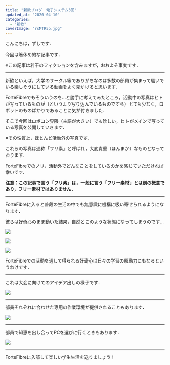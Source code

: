 ```yaml
---
title: "新歓ブログ　電子システム3回"
updated_at: "2020-04-10"
categories: 
  - "新歓"
coverImage: "rsMTR5p.jpg"
---
```


こんにちは，ずしです．

今回は箸休め的な記事です．

※この記事は若干のフィクションを含みますが，おおよそ事実です．

* * *

新歓といえば，大学のサークル等でありがちなのは多数の部員が集まって騒いでいる﻿楽しそうにしている動画をよく見かけると思います．

ForteFibreでもそういうのを…と勝手に考えてみたところ，活動中の写真はヒトが写っているものが（というより写り込んでいるものですら）とても少なく，ロボットのものばかりであることに気が付きました．

そこで今回はロボコン界隈（主語が大きい）でも珍しい，ヒトがメインで写っている写真を公開していきます．

※その性質上，ほとんど活動外の写真です．

これらの写真は通称「フリ素」と呼ばれ，大変貴重（ほんまか）なものとなっております．

ForteFibreでのノリ，活動外でどんなことをしているのかを感じていただければ幸いです．

**注意：この記事で言う「フリ素」は，一般に言う「フリー素材」とは別の概念であり，フリー素材ではありません．**

* * *

ForteFibreに入ると普段の生活の中でも無意識に機構に吸い寄せられるようになります．

彼らは好奇心のまま動いた結果，自然とこのような状態になってしまうのです…

![](images/rsMTR5p.jpg)

![](images/db4VHat.jpg)

![](images/XbG228b.jpg)

ForteFibreでの活動を通して得られる好奇心は日々の学習の原動力にもなるというわけです．

* * *

これは大会に向けてのアイデア出しの様子です．

![](images/73YRDyx.jpg)

* * *

部員それぞれに合わせた専用の作業環境が提供されることもあります．

![](images/mFGPMVb.jpg)

* * *

部員で知恵を出し合ってPCを選びに行くときもあります．

![](images/3sA2EbW.jpg)

* * *

ForteFibreに入部して楽しい学生生活を送りましょう！
